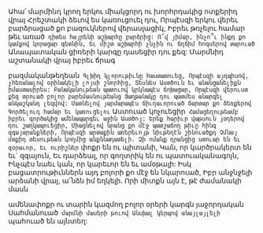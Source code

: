 
Ահա՛ մարմինդ կրող երկու միակցորդ ու
խորհրդակից ոտքերիդ վրայ
Հրեշտակի ձեւով ես կառուցուել դու,
Որպէսզի երկու վերեւ բարձրացած քո
բազուկներով վերասլացիկ,
Իբրեւ թռչելու համար թեւ առած` դիտես հայրենի
աշխարհը բարձրից:
Ո՜վ յիմար, ինչո՞ւ ինքդ քո կամքով կորացար
գետնին,
Եւ միշտ աշխարհի չնչին ու ճղճիմ հոգսերով
տարուած`
Անապատական ցիռերի կարգը դասեցիր դու քեզ:
Մարմնիդ աշտանակի վրայ իբրեւ ճրագ


բազմականթեղեան`
Գլխիդ կլորութիւնը հաստատուեց,
Որպէսզի այդպիսով, չհեռանալով օրինակելի լոյսի
շնորհից,
Տեսնես Աստծուն եւ անանցանելիքն
իմաստասիրես:
Բանականութեան պատուով կրկնապէս
ճոխացար,
Որպէսզի վերուստ քեզ տրուած բոլոր
բարեմասնութեանց
Յաղթանակը դու պատմես անարգել անկաշկանդ
լեզվով:
Մատնելով յարմարապէս ճիւղաւորուած ճարտար
քո ձեռքերով
Գործելուդ համար եւ կառուցելու`
Աստուած կոչուեցիր`
Համացեղութեամբ իբրեւ գործակից
ամենապարգեւ աջին Աստծոյ:
Երեք հարիւր վաթսուն յօդերով դու
շաղկապուեցիր,
Միացնելով նրանց քո մէջ պատշաճող թիւը հինգ
զգայարանքների,
Որպէսզի արտաքին առերեւոյթ նիւթեղէն
շինուածքդ
Չմնայ մտքիդ տեսութեան կողմից
անքննադատելի.
Զի ոմանք դրանցից ստուար են եւ զօրաւոր,
Եւ ուրիշներ` փոքր են ու պիտանի,
Կան, որ կարծրակերտ են եւ` զգայուն,
Եւ դարձեալ, որ գողտրիկ են ու
պատուականագոյն,
Ինչպէս նաեւ կան, որ կարեւոր են եւ ամօթալի:
Իսկ բացատրութիւններն այդ բոլորի քո մէջ են
նկարուած,
Իբր անջնջելի արձանի վրայ, ա՜նձն իմ եղկելի.
Որի միտքն այն է, թէ ժամանակի մասն


ամենափոքր ու տարին կազմող բոլոր օրերի կարգն
յաջորդական
Սահմանուած` մարմնի մասերի թուով
Անսխալ կերպով անայլայլելի` պահուած են
այնտեղ:
